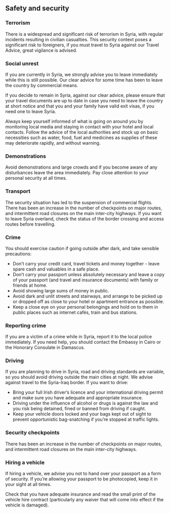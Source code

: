 ## Safety and security

### **Terrorism**

There is a widespread and significant risk of terrorism in Syria, with regular incidents resulting in civilian casualties. This security context poses a significant risk to foreigners, if you must travel to Syria against our Travel Advice, great vigilance is advised.

### **Social unrest**

If you are currently in Syria, we strongly advise you to leave immediately while this is still possible. Our clear advice for some time has been to leave the country by commercial means.

If you decide to remain in Syria, against our clear advice, please ensure that your travel documents are up to date in case you need to leave the country at short notice and that you and your family have valid exit visas, if you need one to leave Syria.

Always keep yourself informed of what is going on around you by monitoring local media and staying in contact with your hotel and local contacts. Follow the advice of the local authorities and stock up on basic necessities such as water, food, fuel and medicines as supplies of these may deteriorate rapidly, and without warning.

### **Demonstrations**

Avoid demonstrations and large crowds and if you become aware of any disturbances leave the area immediately. Pay close attention to your personal security at all times.

### **Transport**

The security situation has led to the suspension of commercial flights. There has been an increase in the number of checkpoints on major routes, and intermittent road closures on the main inter-city highways. If you want to leave Syria overland, check the status of the border crossing and access routes before travelling.

### **Crime**

You should exercise caution if going outside after dark, and take sensible precautions:

* Don’t carry your credit card, travel tickets and money together - leave spare cash and valuables in a safe place.
* Don’t carry your passport unless absolutely necessary and leave a copy of your passport (and travel and insurance documents) with family or friends at home.
* Avoid showing large sums of money in public.
* Avoid dark and unlit streets and stairways, and arrange to be picked up or dropped off as close to your hotel or apartment entrance as possible.
* Keep a close eye on your personal belongings and hold on to them in public places such as internet cafés, train and bus stations.

### **Reporting crime**

If you are a victim of a crime while in Syria, report it to the local police immediately. If you need help, you should contact the Embassy in Cairo or the Honorary Consulate in Damascus.

### **Driving**

If you are planning to drive in Syria, road and driving standards are variable, so you should avoid driving outside the main cities at night. We advise against travel to the Syria-Iraq border. If you want to drive:

* Bring your full Irish driver’s licence and your international driving permit and make sure you have adequate and appropriate insurance.
* Driving under the influence of alcohol or drugs is against the law and you risk being detained, fined or banned from driving if caught.
* Keep your vehicle doors locked and your bags kept out of sight to prevent opportunistic bag-snatching if you’re stopped at traffic lights.

### **Security checkpoints**

There has been an increase in the number of checkpoints on major routes, and intermittent road closures on the main inter-city highways.

### **Hiring a vehicle**

If hiring a vehicle, we advise you not to hand over your passport as a form of security. If you’re allowing your passport to be photocopied, keep it in your sight at all times.

Check that you have adequate insurance and read the small print of the vehicle hire contract (particularly any waiver that will come into effect if the vehicle is damaged).